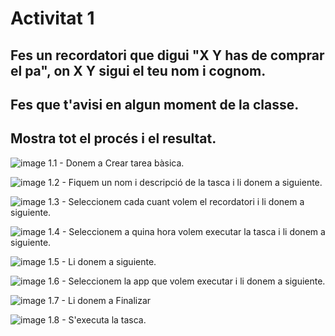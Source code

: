 # Activitat 1
## Fes un recordatori que digui "X Y has de comprar el pa", on X Y sigui el teu nom i cognom.
## Fes que t'avisi en algun moment de la classe.
## Mostra tot el procés i el resultat.


![image](https://github.com/user-attachments/assets/402f1780-13d7-4d39-aa18-6a5016236a02)
1.1 - Donem a Crear tarea bàsica.

![image](https://github.com/user-attachments/assets/056358d4-bcb5-461a-b21b-354b94f4da6d)
1.2 - Fiquem un nom i descripció de la tasca i li donem a siguiente.

![image](https://github.com/user-attachments/assets/161fb24a-6b22-43c2-8c89-a59935fbdbe5)
1.3 - Seleccionem cada cuant volem el recordatori i li donem a siguiente.

![image](https://github.com/user-attachments/assets/4831a1ef-6f5a-4faf-b126-59266f60840b)
1.4 - Seleccionem a quina hora volem executar la tasca i li donem a siguiente.

![image](https://github.com/user-attachments/assets/b6d38437-8f72-4fc2-b53c-81d9c9b29076)
1.5 - Li donem a siguiente.

![image](https://github.com/user-attachments/assets/1fb986df-9ccb-4954-adc1-f84b37022697)
1.6 - Seleccionem la app que volem executar i li donem a siguiente.

![image](https://github.com/user-attachments/assets/8711f48b-1b03-497e-82c2-7725472a6269)
1.7 - Li donem a Finalizar

![image](https://github.com/user-attachments/assets/fd7c2d27-1e4a-48ae-a97e-da6eba89d45f)
1.8 - S'executa la tasca.
